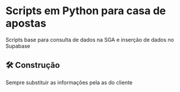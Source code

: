 # Scripts em Python para casa de apostas

Scripts base para consulta de dados na SGA e inserção de dados no Supabase

## 🛠️ Construção

Sempre substituir as informações pela as do cliente
